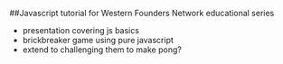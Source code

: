 ##Javascript tutorial for Western Founders Network educational series

* presentation covering js basics
* brickbreaker game using pure javascript
* extend to challenging them to make pong?
